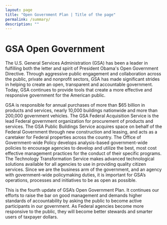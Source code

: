 ```yaml
---
layout: page
title: "Open Government Plan | Title of the page"
permalink: /summary/
description: ""
---
```


# GSA Open Government

<p>The U.S. General Services Administration (GSA) has been a leader in fulfilling both the letter and spirit of President Obama's Open Government Directive. Through aggressive public engagement and collaboration across the public, private and nonprofit sectors, GSA has made significant strides in helping to create an open, transparent and accountable government. Today, GSA continues to provide tools that create a more effective and responsive government for the American public.</p>

<p>GSA is responsible for annual purchases of more than $65 billion in products and services, nearly 10,000 buildings nationwide and more than 200,000 government vehicles. The GSA Federal Acquisition Service is the lead Federal government organization for procurement of products and services. The GSA Public Buildings Service acquires space on behalf of the Federal Government through new construction and leasing, and acts as a caretaker for Federal properties across the country. The Office of Government-wide Policy develops analysis-based government-wide policies to encourage agencies to develop and utilize the best, most cost effective management practices for the conduct of their specific programs. The Technology Transformation Service makes advanced technological solutions available for all agencies to use in providing quality citizen services. Since we are the business arm of the government, and an agency with government-wide policymaking duties, it is important for GSA’s operations, processes and initiatives to be as open as possible.</p> 

<p>This is the fourth update of GSA’s Open Government Plan. It continues our efforts to raise the bar on good management and demands higher standards of accountability by asking the public to become active participants in our government. As Federal agencies become more responsive to the public, they will become better stewards and smarter users of taxpayer dollars.</p>
